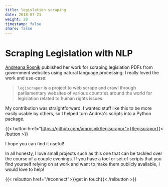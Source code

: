 ```yaml
---
title: legislation scraping
date: 2018-07-21
weight: 20
timestamp: false
share: false
---
```



# Scraping Legislation with NLP

[Andreana Rosnik](https://andreanarosnik.com/) published her work for scraping legislation PDFs from government websites using natural language processing.
I really loved the work and use-case:
> `legiscrapor` is a project to web scrape and crawl through parliamentary websites of various countries around the world for legislation related to human rights issues.

My contribution was straightforward. I wanted stuff like this to be more easily usable by others, so I helped turn Andrea's scripts into a Python package.

{{< button href="https://github.com/amrosnik/legiscrapor">}}legiscrapor{{< /button >}}

I hope you can find it useful!

In all honesty, I love small projects such as this one that can be tackled over the course of a couple evenings.
If you have a tool or set of scripts that you find yourself relying on at work and want to make them publicly available, I would love to help!

{{< relbutton href="/#connect">}}get in touch{{< /relbutton >}}
